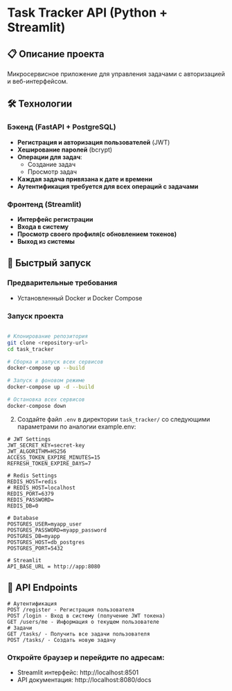 # Task Tracker API (Python + Streamlit)

## 📋 Описание проекта

Микросервисное приложение для управления задачами с авторизацией и веб-интерфейсом.

## 🛠 Технологии

### Бэкенд (FastAPI + PostgreSQL)
- **Регистрация и авторизация пользователей** (JWT)
- **Хеширование паролей** (bcrypt)
- **Операции для задач**:
  - Создание задач
  - Просмотр задач
- **Каждая задача привязана к дате и времени**
- **Аутентификация требуется для всех операций с задачами**

### Фронтенд (Streamlit)
- **Интерфейс регистрации**
- **Входа в систему**
- **Просмотр своего профиля(с обновлением токенов)**
- **Выход из системы**

## 🚀 Быстрый запуск

### Предварительные требования
- Установленный Docker и Docker Compose

### Запуск проекта

```bash

# Клонирование репозитория
git clone <repository-url>
cd task_tracker

# Сборка и запуск всех сервисов
docker-compose up --build

# Запуск в фоновом режиме
docker-compose up -d --build

# Остановка всех сервисов
docker-compose down
```
2. Создайте файл `.env` в директории `task_tracker/` со следующими параметрами по аналогии example.env:

```env
# JWT Settings
JWT_SECRET_KEY=secret-key
JWT_ALGORITHM=HS256
ACCESS_TOKEN_EXPIRE_MINUTES=15
REFRESH_TOKEN_EXPIRE_DAYS=7

# Redis Settings
REDIS_HOST=redis
# REDIS_HOST=localhost
REDIS_PORT=6379
REDIS_PASSWORD=
REDIS_DB=0

# Database
POSTGRES_USER=myapp_user
POSTGRES_PASSWORD=myapp_password
POSTGRES_DB=myapp
POSTGRES_HOST=db_postgres
POSTGRES_PORT=5432

# Streamlit
API_BASE_URL = http://app:8080
```
## 🔧 API Endpoints

```
# Аутентификация
POST /register - Регистрация пользователя
POST /login - Вход в систему (получение JWT токена)
GET /users/me - Информация о текущем пользователе
# Задачи
GET /tasks/ - Получить все задачи пользователя
POST /tasks/ - Создать новую задачу
```

### Откройте браузер и перейдите по адресам:

* Streamlit интерфейс: http://localhost:8501
* API документация: http://localhost:8080/docs